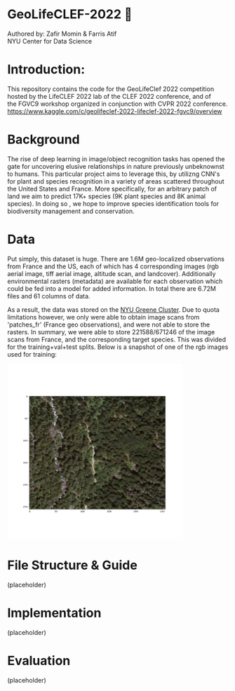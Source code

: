 # GeoLifeCLEF-2022 :palm_tree:
Authored by: Zafir Momin & Farris Atif  
NYU Center for Data Science

# Introduction:

This repository contains the code for the GeoLifeClef 2022 competition hosted by the LifeCLEF 2022 lab of the CLEF 2022 conference, and of the FGVC9 workshop organized in conjunction with CVPR 2022 conference.
https://www.kaggle.com/c/geolifeclef-2022-lifeclef-2022-fgvc9/overview

# Background

The rise of deep learning in image/object recognition tasks has opened the gate for uncovering elusive relationships in nature previously unbeknownst to humans. This particular project aims to leverage this, by utilizng CNN's for plant and species recognition in a variety of areas scattered throughout the United States and France. More specifically, for an arbitrary patch of land we aim to predict 17K+ species (9K plant species and 8K animal species). In doing so , we hope to improve species identification tools for biodiversity management and conservation.

# Data

Put simply, this dataset is huge. There are 1.6M geo-localized observations from France and the US, each of which has 4 corresponding images (rgb aerial image, tiff aerial image, altitude scan, and landcover). Additionally environmental rasters (metadata) are available for each observation which could be fed into a model for added information. In total there are 6.72M files and 61 columns of data.

As a result, the data was stored on the [NYU Greene Cluster](https://sites.google.com/nyu.edu/nyu-hpc/home?authuser=0). Due to quota limitations however, we only were able to obtain image scans from 'patches_fr' (France geo observations), and were not able to store the rasters. In summary, we were able to store 221588/671246 of the image scans from France, and the corresponding target species. This was divided for the training+val+test splits. Below is a snapshot of one of the rgb images used for training:


<img src="https://github.com/farris/GeoLifeCLEF-2022/blob/master/test.png" width="400" height="400">

# File Structure & Guide

(placeholder)

# Implementation

(placeholder)

# Evaluation

(placeholder)


